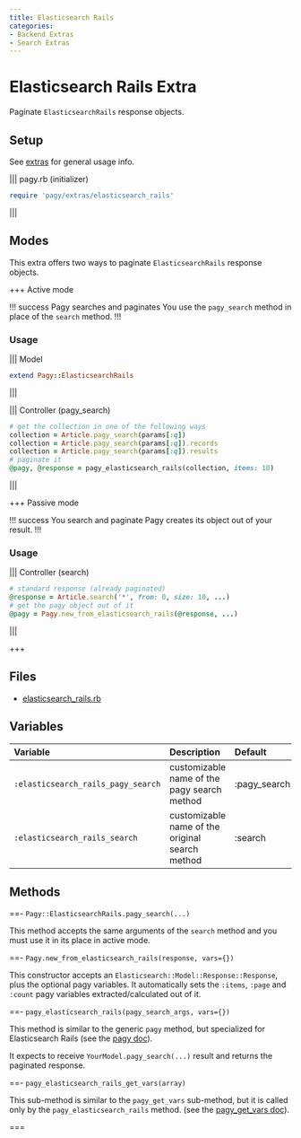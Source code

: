 ```yaml
---
title: Elasticsearch Rails
categories: 
- Backend Extras
- Search Extras
---
```


# Elasticsearch Rails Extra

Paginate `ElasticsearchRails` response objects.

## Setup

See [extras](/docs/extras.md) for general usage info.

||| pagy.rb (initializer)
```ruby
require 'pagy/extras/elasticsearch_rails'
```
|||

## Modes

This extra offers two ways to paginate `ElasticsearchRails` response objects.

+++ Active mode

!!! success Pagy searches and paginates
You use the `pagy_search` method in place of the `search` method.
!!!

### Usage

||| Model
```ruby
extend Pagy::ElasticsearchRails
```
|||

||| Controller (pagy_search)
```ruby
# get the collection in one of the following ways
collection = Article.pagy_search(params[:q])
collection = Article.pagy_search(params[:q]).records
collection = Article.pagy_search(params[:q]).results
# paginate it
@pagy, @response = pagy_elasticsearch_rails(collection, items: 10)
```
|||

+++ Passive mode

!!! success You search and paginate
Pagy creates its object out of your result.
!!!

### Usage

||| Controller (search)
```ruby
# standard response (already paginated)
@response = Article.search('*', from: 0, size: 10, ...)
# get the pagy object out of it
@pagy = Pagy.new_from_elasticsearch_rails(@response, ...)
```
|||

+++

## Files

- [elasticsearch_rails.rb](https://github.com/ddnexus/pagy/blob/master/lib/pagy/extras/elasticsearch_rails.rb)

## Variables

| Variable                           | Description                                     | Default      |
|:-----------------------------------|:------------------------------------------------|:-------------|
| `:elasticsearch_rails_pagy_search` | customizable name of the pagy search method     | :pagy_search |
| `:elasticsearch_rails_search`      | customizable name of the original search method | :search      |

## Methods

==- `Pagy::ElasticsearchRails.pagy_search(...)`

This method accepts the same arguments of the `search` method and you must use it in its place in active mode.

==- `Pagy.new_from_elasticsearch_rails(response, vars={})`

This constructor accepts an `Elasticsearch::Model::Response::Response`, plus the optional pagy variables. It automatically sets the `:items`, `:page` and `:count` pagy variables extracted/calculated out of it.

==- `pagy_elasticsearch_rails(pagy_search_args, vars={})`

This method is similar to the generic `pagy` method, but specialized for Elasticsearch Rails (see the [pagy doc](/docs/api/backend.md#pagycollection-varsnil)).

It expects to receive `YourModel.pagy_search(...)` result and returns the paginated response. 

==- `pagy_elasticsearch_rails_get_vars(array)`

This sub-method is similar to the `pagy_get_vars` sub-method, but it is called only by the `pagy_elasticsearch_rails` method. (see the [pagy_get_vars doc](/docs/api/backend.md#pagy_get_varscollection-vars)).

===
